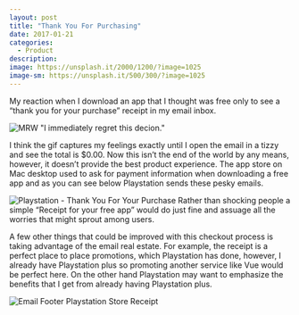 ```yaml
---
layout: post
title: "Thank You For Purchasing"
date: 2017-01-21
categories:
  - Product
description:
image: https://unsplash.it/2000/1200/?image=1025
image-sm: https://unsplash.it/500/300/?image=1025
---
```


My reaction when I download an app that I thought was free only to see a “thank you for your purchase” receipt in my email inbox.

![MRW "I immediately regret this decion."](http://i.imgur.com/342oOE8.gifv)

I think the gif captures my feelings exactly until I open the email in a tizzy and see the total is $0.00. Now this isn’t the end of the world by any means, however, it doesn’t provide the best product experience. The app store on Mac desktop used to ask for payment information when downloading a free app and as you can see below Playstation sends these pesky emails.

![Playstation - Thank You For Your Purchase][1]
Rather than shocking people a simple “Receipt for your free app” would do just fine and assuage all the worries that might sprout among users.

A few other things that could be improved with this checkout process is taking advantage of the email real estate. For example, the receipt is a perfect place to place promotions, which Playstation has done, however, I already have Playstation plus so promoting another service like Vue would be perfect here. On the other hand Playstation may want to emphasize the benefits that I get from already having Playstation plus.

![Email Footer Playstation Store Receipt][2]

[1]: http://i.imgur.com/yx1jSlM.png
[2]: http://i.imgur.com/jywpz9V.png

